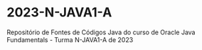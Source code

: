 # 2023-N-JAVA1-A
Repositório de Fontes de Códigos Java do curso de Oracle Java Fundamentals - Turma N-JAVA1-A de 2023
